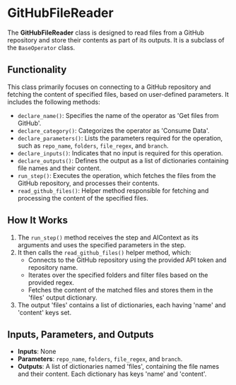# GitHubFileReader

The **GitHubFileReader** class is designed to read files from a GitHub repository and store their contents as part of its outputs. It is a subclass of the `BaseOperator` class.

## Functionality

This class primarily focuses on connecting to a GitHub repository and fetching the content of specified files, based on user-defined parameters. It includes the following methods:

- `declare_name()`: Specifies the name of the operator as 'Get files from GitHub'.
- `declare_category()`: Categorizes the operator as 'Consume Data'.
- `declare_parameters()`: Lists the parameters required for the operation, such as `repo_name`, `folders`, `file_regex`, and `branch`.
- `declare_inputs()`: Indicates that no input is required for this operation.
- `declare_outputs()`: Defines the output as a list of dictionaries containing file names and their content.
- `run_step()`: Executes the operation, which fetches the files from the GitHub repository, and processes their contents.
- `read_github_files()`: Helper method responsible for fetching and processing the content of the specified files.

## How It Works

1. The `run_step()` method receives the step and AIContext as its arguments and uses the specified parameters in the step.
2. It then calls the `read_github_files()` helper method, which:
   - Connects to the GitHub repository using the provided API token and repository name.
   - Iterates over the specified folders and filter files based on the provided regex.
   - Fetches the content of the matched files and stores them in the 'files' output dictionary.
3. The output 'files' contains a list of dictionaries, each having 'name' and 'content' keys set.

## Inputs, Parameters, and Outputs

- **Inputs**: None
- **Parameters**: `repo_name`, `folders`, `file_regex`, and `branch`.
- **Outputs**: A list of dictionaries named 'files', containing the file names and their content. Each dictionary has keys 'name' and 'content'.